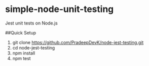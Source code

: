 # simple-node-unit-testing
Jest unit tests on Node.js

##Quick Setup

   1. git clone https://github.com/PradeepDevK/node-jest-testing.git
   2. cd node-jest-testing
   3. npm install
   4. npm test
